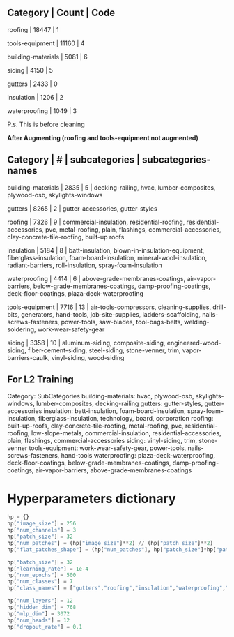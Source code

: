 Category  |  Count  | Code
---------------------------
roofing   |        18447  |  1

tools-equipment  |       11160 | 4

building-materials  |     5081 | 6

siding  |                 4150 | 5

gutters  |                2433 | 0

insulation  |             1206 | 2

waterproofing  |          1049 | 3

P.s. This is before cleaning

**After Augmenting (roofing and tools-equipment not augmented)**

Category | # | subcategories | subcategories-names
------

building-materials |   2835 |  5 | decking-railing, hvac, lumber-composites, plywood-osb, skylights-windows

gutters       |         8265 | 2 | gutter-accessories, gutter-styles

roofing        |        7326 | 9 | commercial-insulation, residential-roofing, residential-accessories, pvc, metal-roofing, plain, flashings, commercial-accessories, clay-concrete-tile-roofing, built-up roofs

insulation      |       5184 | 8 | batt-insulation, blown-in-insulation-equipment, fiberglass-insulation, foam-board-insulation, mineral-wool-insulation, radiant-barriers, roll-insulation, spray-foam-insulation

waterproofing   |       4414 | 6 | above-grade-membranes-coatings, air-vapor-barriers, below-grade-membranes-coatings, damp-proofing-coatings, deck-floor-coatings, plaza-deck-waterproofing

tools-equipment  |      7716 | 13 | air-tools-compressors, cleaning-supplies, drill-bits, generators, hand-tools, job-site-supplies, ladders-scaffolding, nails-screws-fasteners, power-tools, saw-blades, tool-bags-belts, welding-soldering, work-wear-safety-gear

siding         |       3358 | 10 | aluminum-siding, composite-siding, engineered-wood-siding, fiber-cement-siding, steel-siding, stone-venner, trim, vapor-barriers-caulk, vinyl-siding, wood-siding

## For L2 Training

Category: SubCategories
building-materials: hvac, plywood-osb, skylights-windows, lumber-composites, decking-railing
gutters: gutter-styles, gutter-accessories
insulation: batt-insulation, foam-board-insulation, spray-foam-insulation, fiberglass-insulation, technology, board, corporation
roofing: built-up-roofs, clay-concrete-tile-roofing, metal-roofing, pvc, residential-roofing, low-slope-metals, commercial-insulation, residential-accessories, plain, flashings, commercial-accessories
siding: vinyl-siding, trim, stone-venner
tools-equipment: work-wear-safety-gear, power-tools, nails-screws-fasteners, hand-tools
waterproofing: plaza-deck-waterproofing, deck-floor-coatings, below-grade-membranes-coatings, damp-proofing-coatings, air-vapor-barriers, above-grade-membranes-coatings


# Hyperparameters dictionary
```python
hp = {}
hp["image_size"] = 256
hp["num_channels"] = 3 
hp["patch_size"] = 32
hp["num_patches"] = (hp["image_size"]**2) // (hp["patch_size"]**2)
hp["flat_patches_shape"] = (hp["num_patches"], hp["patch_size"]*hp["patch_size"]*hp["num_channels"])

hp["batch_size"] = 32
hp["learning_rate"] = 1e-4
hp["num_epochs"] = 500
hp["num_classes"] = 7
hp["class_names"] = ["gutters","roofing","insulation","waterproofing","tools-equipment","siding","building-materials"]

hp["num_layers"] = 12
hp["hidden_dim"] = 768
hp["mlp_dim"] = 3072
hp["num_heads"] = 12
hp["dropout_rate"] = 0.1
```
